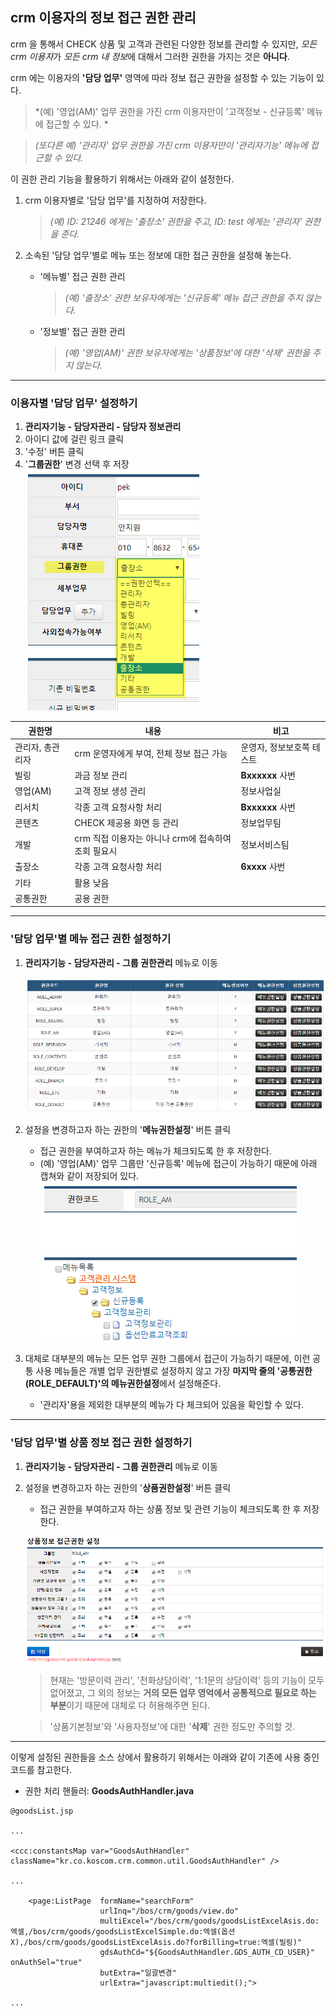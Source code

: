 ## crm 이용자의 정보 접근 권한 관리

crm 을 통해서 CHECK 상품 및 고객과 관련된 다양한 정보를 관리할 수 있지만, *모든 crm 이용자*가 *모든 crm 내 정보*에 대해서 그러한 권한을 가지는 것은 **아니다**.

crm 에는 이용자의 **'담당 업무'** 영역에 따라 정보 접근 권한을 설정할 수 있는 기능이 있다.

> *(예) '영업(AM)' 업무 권한을 가진 crm 이용자만이 '고객정보 - 신규등록' 메뉴에 접근할 수 있다.  *

> *(또다른 예) '관리자' 업무 권한을 가진 crm 이용자만이 '관리자기능' 메뉴에 접근할 수 있다.*


이 권한 관리 기능을 활용하기 위해서는 아래와 같이 설정한다.

1. crm 이용자별로 '담당 업무'를 지정하여 저장한다.
    > *(예) ID: 21246 에게는 '출장소' 권한을 주고, ID: test 에게는 '관리자' 권한을 준다.*

2. 소속된 '담당 업무'별로 메뉴 또는 정보에 대한 접근 권한을 설정해 놓는다.
    - '메뉴별' 접근 권한 관리
        > *(예) '출장소' 권한 보유자에게는 '신규등록' 메뉴 접근 권한을 주지 않는다.*

    - '정보별' 접근 권한 관리
        > *(예) '영업(AM)' 권한 보유자에게는 '상품정보'에 대한 '삭제' 권한을 주지 않는다.*

---

### 이용자별 '담당 업무' 설정하기

1. **관리자기능 - 담당자관리 - 담당자 정보관리**
2. 아이디 값에 걸린 링크 클릭
3. '수정' 버튼 클릭
4. '**그룹권한**' 변경 선택 후 저장  
    ![set_group_auth](_img/set_group_auth.png)

권한명 | 내용 | 비고 | 
--- | --- | ---
관리자, 총관리자 | crm 운영자에게 부여, 전체 정보 접근 가능 | 운영자, 정보보호쪽 테스트
빌링 | 과금 정보 관리 | **Bxxxxxx** 사번
영업(AM) | 고객 정보 생성 관리 | 정보사업실
리서치 | 각종 고객 요청사항 처리 | **Bxxxxxx** 사번
콘텐츠 | CHECK 제공용 화면 등 관리 | 정보업무팀
개발 | crm 직접 이용자는 아니나 crm에 접속하여 조회 필요시 | 정보서비스팀
출장소 | 각종 고객 요청사항 처리 | **6xxxx** 사번
기타 | 활용 낮음 | 
공통권한 | 공용 권한 | 

---

### '담당 업무'별 메뉴 접근 권한 설정하기

1. **관리자기능 - 담당자관리 - 그룹 권한관리** 메뉴로 이동  

    ![auth_group_groups](_img/auth_group_groups.png)
    
2. 설정을 변경하고자 하는 권한의 '**메뉴권한설정**' 버튼 클릭  
    - 접근 권한을 부여하고자 하는 메뉴가 체크되도록 한 후 저장한다.
    - (예) '영업(AM)' 업무 그룹만 '신규등록' 메뉴에 접근이 가능하기 때문에 아래 캡쳐와 같이 저장되어 있다.
    ![auth_group_role_am](_img/auth_group_role_am.png)

3. 대체로 대부분의 메뉴는 모든 업무 권한 그룹에서 접근이 가능하기 때문에, 이런 공통 사용 메뉴들은 개별 업무 권한별로 설정하지 않고 가장 **마지막 줄의 '공통권한(ROLE_DEFAULT)'의 메뉴권한설정**에서 설정해준다.
    - '관리자'용을 제외한 대부분의 메뉴가 다 체크되어 있음을 확인할 수 있다.

---

### '담당 업무'별 상품 정보 접근 권한 설정하기

1. **관리자기능 - 담당자관리 - 그룹 권한관리** 메뉴로 이동  

2. 설정을 변경하고자 하는 권한의 '**상품권한설정**' 버튼 클릭  
    - 접근 권한을 부여하고자 하는 상품 정보 및 관련 기능이 체크되도록 한 후 저장한다.

    ![auth_group_goods_info](_img/auth_group_goods_info.png)
    
    > 현재는 '방문이력 관리', '전화상담이력', '1:1문의 상담이력' 등의 기능이 모두 없어졌고, 그 외의 정보는 **거의 모든 업무 영억에서 공통적으로 필요로 하는 부분**이기 때문에 대체로 다 허용해주면 된다.  

    > '상품기본정보'와 '사용자정보'에 대한 '**삭제**' 권한 정도만 주의할 것.

--- 

이렇게 설정된 권한들을 소스 상에서 활용하기 위해서는 아래와 같이 기존에 사용 중인 코드를 참고한다.

- 권한 처리 핸들러: **GoodsAuthHandler.java**
```
@goodsList.jsp

...

<ccc:constantsMap var="GoodsAuthHandler" className="kr.co.koscom.crm.common.util.GoodsAuthHandler" />

...

	<page:ListPage	formName="searchForm"
					urlInq="/bos/crm/goods/view.do"
					multiExcel="/bos/crm/goods/goodsListExcelAsis.do:엑셀,/bos/crm/goods/goodsListExcelSimple.do:엑셀(옵션X),/bos/crm/goods/goodsListExcelAsis.do?forBilling=true:엑셀(빌링)"
					gdsAuthCd="${GoodsAuthHandler.GDS_AUTH_CD_USER}" onAuthSel="true"
					butExtra="일괄변경"
					urlExtra="javascript:multiedit();">

...
```